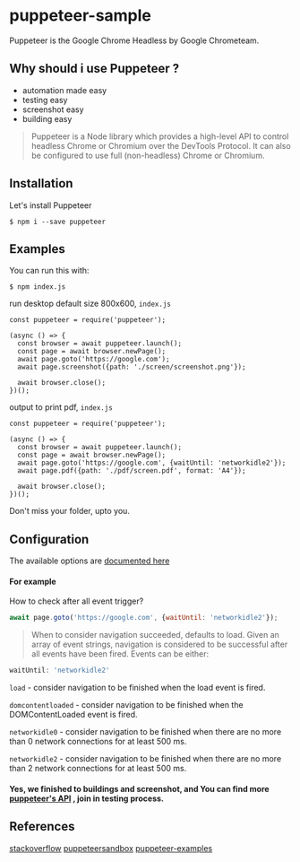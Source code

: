 # puppeteer-sample

Puppeteer is the Google Chrome Headless by Google Chrometeam.

## Why should i use Puppeteer ?

- automation made easy
- testing easy
- screenshot easy
- building easy


>Puppeteer is a Node library which provides a high-level API to control headless Chrome or Chromium over the DevTools Protocol. It can also be configured to use full (non-headless) Chrome or Chromium.

## Installation 

Let's install Puppeteer
```
$ npm i --save puppeteer 
```

## Examples 

You can run this with:

```
$ npm index.js
```

run desktop default size 800x600, `index.js`

```js=
const puppeteer = require('puppeteer');

(async () => {
  const browser = await puppeteer.launch();
  const page = await browser.newPage();
  await page.goto('https://google.com');
  await page.screenshot({path: './screen/screenshot.png'});

  await browser.close();
})();
```

output to print pdf, `index.js`

```js=
const puppeteer = require('puppeteer');

(async () => {
  const browser = await puppeteer.launch();
  const page = await browser.newPage();  
  await page.goto('https://google.com', {waitUntil: 'networkidle2'});
  await page.pdf({path: './pdf/screen.pdf', format: 'A4'});

  await browser.close();
})();

```
Don't miss your folder, upto you.
## Configuration

The available options are [documented here](https://github.com/GoogleChrome/puppeteer/blob/master/docs/api.md#)

#### For example

How to check after all event trigger?

```js
await page.goto('https://google.com', {waitUntil: 'networkidle2'});
```

> When to consider navigation succeeded, defaults to load. Given an array of event strings, navigation is considered to be successful after all events have been fired. Events can be either:
 

```js
waitUntil: 'networkidle2'
```

`load` - consider navigation to be finished when the load event is fired.

`domcontentloaded` - consider navigation to be finished when the DOMContentLoaded event is fired.

`networkidle0` - consider navigation to be finished when there are no more than 0 network connections for at least 500 ms.

`networkidle2` - consider navigation to be finished when there are no more than 2 network connections for at least 500 ms.
 

#### Yes, we finished to buildings and screenshot, and You can find more [puppeteer's API](https://github.com/GoogleChrome/puppeteer/blob/master/docs/api.md#) , join in testing process.

## References

[stackoverflow](https://stackoverflow.com/questions/tagged/puppeteer)
[puppeteersandbox](https://puppeteersandbox.com/)
[puppeteer-examples](https://github.com/checkly/puppeteer-examples)
